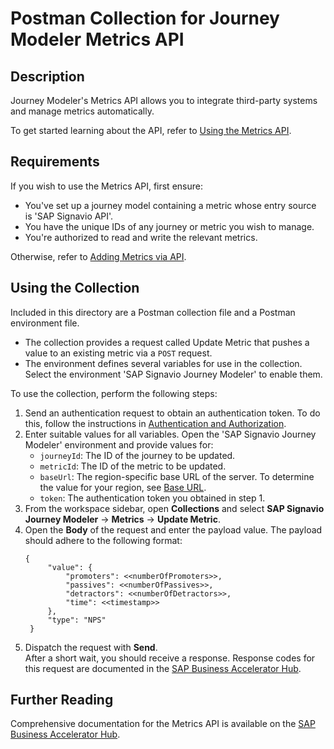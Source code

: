# Postman Collection for Journey Modeler Metrics API

## Description

Journey Modeler's Metrics API allows you to integrate third-party systems and manage metrics automatically.

To get started learning about the API, refer to [Using the Metrics API](https://help.sap.com/docs/signavio-journey-modeler/sap-signavio-journey-modeler-api-guide/manual-and-automated-data).

## Requirements

If you wish to use the Metrics API, first ensure:

* You've set up a journey model containing a metric whose entry source is 'SAP Signavio API'.
* You have the unique IDs of any journey or metric you wish to manage.
* You're authorized to read and write the relevant metrics.

Otherwise, refer to [Adding Metrics via API](https://help.sap.com/docs/signavio-journey-modeler/user-guide/adding-metrics-automatically).

## Using the Collection

Included in this directory are a Postman collection file and a Postman environment file.

* The collection provides a request called Update Metric that pushes a value to an existing metric via a `POST` request.
* The environment defines several variables for use in the collection. Select the environment 'SAP Signavio Journey Modeler' to enable them.

To use the collection, perform the following steps:

1. Send an authentication request to obtain an authentication token. To do this, follow the instructions in [Authentication and Authorization](https://help.sap.com/docs/signavio-journey-modeler/sap-signavio-journey-modeler-api-guide/authentication-and-authorization).
2. Enter suitable values for all variables. Open the 'SAP Signavio Journey Modeler' environment and provide values for:
   * `journeyId`: The ID of the journey to be updated.
   * `metricId`: The ID of the metric to be updated.
   * `baseUrl`: The region-specific base URL of the server. To determine the value for your region, see [Base URL](https://help.sap.com/docs/signavio-journey-modeler/sap-signavio-journey-modeler-api-guide/manual-and-automated-data#base-url).
   * `token`: The authentication token you obtained in step 1.
3. From the workspace sidebar, open **Collections** and select **SAP Signavio Journey Modeler** &rarr; **Metrics** &rarr; **Update Metric**.
4. Open the **Body** of the request and enter the payload value. The payload should adhere to the following format:
   ```
   {
        "value": {
            "promoters": <<numberOfPromoters>>,
            "passives": <<numberOfPassives>>,
            "detractors": <<numberOfDetractors>>,
            "time": <<timestamp>>
        },
        "type": "NPS"
    }
    ```
5. Dispatch the request with **Send**.<br>After a short wait, you should receive a response. Response codes for this request are documented in the [SAP Business Accelerator Hub](https://api.sap.com/api/MetricsExternal/path/addAutomaticMeasurementToMetric).

## Further Reading

Comprehensive documentation for the Metrics API is available on the [SAP Business Accelerator Hub](https://api.sap.com/api/MetricsExternal/overview).

